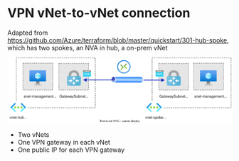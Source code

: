 # VPN vNet-to-vNet connection

Adapted from https://github.com/Azure/terraform/blob/master/quickstart/301-hub-spoke, which has two spokes, an NVA in hub, a on-prem vNet

![Resources](./vpn-vnet-to-vnet-connection.drawio.svg)

- Two vNets
- One VPN gateway in each vNet
- One public IP for each VPN gateway